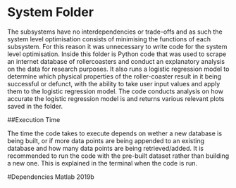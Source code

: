 # System Folder
The subsystems have no interdependencies or trade-offs
and as such the system level optimisation consists of
minimising the functions of each subsystem. For this 
reason it was unnecessary to write code for the system 
level optimisation. Inside this folder is Python code
that was used to scrape an internet database of rollercoasters 
and conduct an explanatory analysis on the data for research
purposes. It also runs a logistic regression model to determine 
which physical properties of the roller-coaster result in it
being successful or defunct, with the ability to take user 
input values and apply them to the logistic regression model.
The code conducts analysis on how accurate the logistic
regression model is and returns various relevant plots saved
in the folder. 

##Execution Time

The time the code takes to execute depends on
wether a new database is being built, or if more data points are
being appended to an existing database and how many data points
are being retrieved/added. It is recommended to run the code
with the pre-built dataset rather than building a new one.
This is explained in the terminal when the code is run.

#Dependencies
Matlab 2019b

